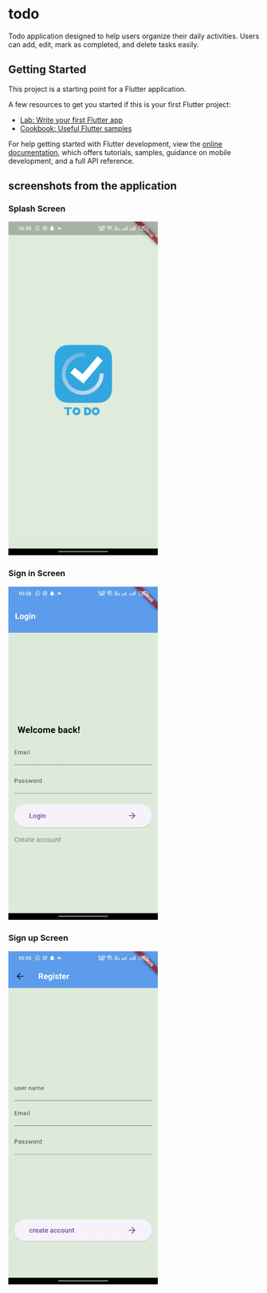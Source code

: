 # todo

Todo application designed to help users organize their daily activities. Users can add, edit, mark as completed, and delete tasks easily.

## Getting Started

This project is a starting point for a Flutter application.

A few resources to get you started if this is your first Flutter project:

- [Lab: Write your first Flutter app](https://docs.flutter.dev/get-started/codelab)
- [Cookbook: Useful Flutter samples](https://docs.flutter.dev/cookbook)

For help getting started with Flutter development, view the
[online documentation](https://docs.flutter.dev/), which offers tutorials,
samples, guidance on mobile development, and a full API reference.

## screenshots from the application

<h3>Splash Screen</h3>
<img src="appImages/1.jpg" width="300"/>

<h3>Sign in Screen</h3>
<img src="appImages/2.jpg" width="300"/>

<h3>Sign up Screen</h3>
<img src="appImages/3.jpg" width="300"/>
